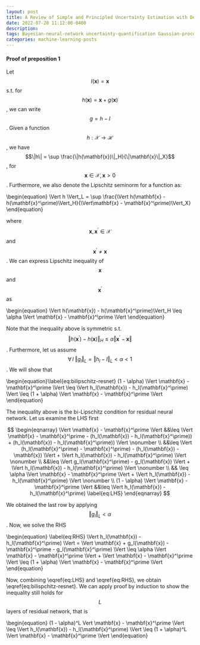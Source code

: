 ```yaml
---
layout: post
title: A Review of Simple and Principled Uncertainty Estimation with Deterministic Deep Learning via Distance Awareness (Under Construction)
date: 2022-07-28 11:12:00-0400
description:
tags: Bayesian-neural-network uncertainty-quantification Gaussian-process spectral-normalization
categories: machine-learning-posts
---
```



#### Proof of preposition 1

Let $$I(\mathbf{x}) = \mathbf{x}$$ s.t. for $$h(\mathbf{x}) = \mathbf{x} + g(\mathbf{x})$$, we can write $$g = h - I$$. Given a function $$h : \mathcal{X} \rightarrow \mathcal{H}$$, we have $$\|h\| = \sup \frac{\|h(\mathbf{x})\|_H}{\|\mathbf{x}\|_X}$$, for $$\mathbf{x} \in \mathcal{X}, \, \mathbf{x} > 0$$. Furthermore, we also denote the Lipschitz seminorm for a function as:

\begin{equation}
\Vert h \Vert_L = \sup \frac{\Vert h(\mathbf{x} - h(\mathbf{x}^\prime)\Vert_H}{\Vert\mathbf{x} - \mathbf{x}^\prime)\Vert_X}
\end{equation}

where $$\mathbf{x}, \mathbf{x}^\prime \in \mathcal{X}$$ and $$\mathbf{x}^\prime \neq \mathbf{x}$$. We can express Lipschitz inequality of $$\mathbf{x}$$ and $$\mathbf{x}^\prime$$ as

\begin{equation}
\Vert h(\mathbf{x}) - h(\mathbf{x}^\prime)\Vert_H \leq \alpha \Vert \mathbf{x} - \mathbf{x}^\prime  \Vert 
\end{equation}

Note that the inequality above is symmetric s.t. $$\Vert h(\mathbf{x}^\prime) - h(\mathbf{x})\Vert_H \leq \alpha \Vert \mathbf{x}^\prime - \mathbf{x} \Vert$$. Furthermore, let us assume $$\forall\, l \; \Vert g_l \Vert_L = \Vert h_l - I \Vert_L < \alpha < 1$$. We will show that

\begin{equation}\label{eq:bilipschitz-resnet}
(1 - \alpha) \Vert \mathbf{x} - \mathbf{x}^\prime \Vert \leq \Vert h_l(\mathbf{x}) - h_l(\mathbf{x}^\prime) \Vert \leq (1 + \alpha) \Vert \mathbf{x} - \mathbf{x}^\prime \Vert
\end{equation}

The inequality above is the bi-Lipschitz condition for residual neural network. Let us examine the LHS first

$$
\begin{eqnarray}
\Vert \mathbf{x} - \mathbf{x}^\prime \Vert &&\leq \Vert \mathbf{x} - \mathbf{x}^\prime - (h_l(\mathbf{x}) - h_l(\mathbf{x}^\prime)) + (h_l(\mathbf{x}) - h_l(\mathbf{x}^\prime)) \Vert \nonumber \\
&&\leq \Vert (h_l(\mathbf{x}^\prime) - \mathbf{x}^\prime) - (h_l(\mathbf{x}) - \mathbf{x}) \Vert + \Vert h_l(\mathbf{x}) - h_l(\mathbf{x}^\prime) \Vert \nonumber \\
&&\leq \Vert g_l(\mathbf{x}^\prime) - g_l(\mathbf{x}) \Vert + \Vert h_l(\mathbf{x}) - h_l(\mathbf{x}^\prime) \Vert \nonumber \\
&& \leq \alpha \Vert \mathbf{x} - \mathbf{x}^\prime \Vert + \Vert h_l(\mathbf{x}) - h_l(\mathbf{x}^\prime) \Vert \nonumber \\
(1 - \alpha) \Vert \mathbf{x} - \mathbf{x}^\prime \Vert &&\leq \Vert h_l(\mathbf{x}) - h_l(\mathbf{x}^\prime) \label{eq:LHS}
\end{eqnarray}
$$

We obtained the last row by applying $$\Vert g_l \Vert_L < \alpha$$. Now, we solve the RHS

\begin{equation} \label{eq:RHS}
\Vert h_l(\mathbf{x}) - h_l(\mathbf{x}^\prime) \Vert = \Vert \mathbf{x} + g_l(\mathbf{x}) - \mathbf{x}^\prime - g_l(\mathbf{x}^\prime) \Vert \leq \alpha \Vert \mathbf{x} - \mathbf{x}^\prime \Vert + \Vert \mathbf{x} - \mathbf{x}^\prime \Vert \leq (1 + \alpha) \Vert \mathbf{x} - \mathbf{x}^\prime \Vert
\end{equation}


Now, combining \eqref{eq:LHS} and \eqref{eq:RHS}, we obtain \eqref{eq:bilispchitz-resnet}. We can apply proof by induction to show the inequality still holds for $$L$$ layers of residual network, that is

\begin{equation}
(1 - \alpha)^L Vert \mathbf{x} - \mathbf{x}^\prime \Vert \leq \Vert h_l(\mathbf{x}) - h_l(\mathbf{x}^\prime) \Vert \leq (1 + \alpha)^L \Vert \mathbf{x} - \mathbf{x}^\prime \Vert
\end{equation}
